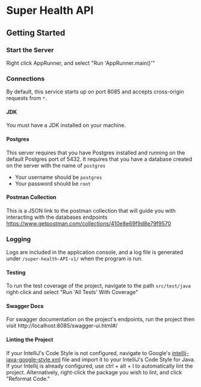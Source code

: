 # Super Health API

## Getting Started

### Start the Server

Right click AppRunner, and select "Run 'AppRunner.main()'"

### Connections

By default, this service starts up on port 8085 and accepts cross-origin requests from `*`.

#### JDK

You must have a JDK installed on your machine.

#### Postgres

This server requires that you have Postgres installed and running on the default Postgres port of 5432. It requires that you have a database created on the server with the name of `postgres`
- Your username should be `postgres`
- Your password should be `root`

#### Postman Collection

This is a JSON link to the postman collection that will guide you with interacting with the databases endpoints
https://www.getpostman.com/collections/410e8e69f9d8e79f9570

### Logging

Logs are included in the application console, and a log file is generated under `/super-health-API-v1/` when the program is run.

#### Testing

To run the test coverage of the project, navigate to the path `src/test/java` right-click and select "Run 'All Tests' With Coverage"

#### Swagger Docs

For swagger documentation on the project's endpoints, run the project then visit http://localhost:8085/swagger-ui.html#/

#### Linting the Project

If your IntelliJ's Code Style is not configured, navigate to Google's [intellij-java-google-style.xml](https://github.com/google/styleguide/blob/gh-pages/intellij-java-google-style.xml) file and import it to your IntelliJ's Code Style for Java.
If your Intellij is already configured, use ctrl + alt + l to automatically lint the project. Alternatively,
right-click the package you wish to lint, and click "Reformat Code."